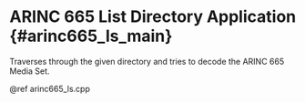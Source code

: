 # ARINC 665 List Directory Application {#arinc665_ls_main}

Traverses through the given directory and tries to decode the ARINC 665 Media 
Set.

@ref arinc665_ls.cpp
